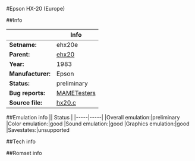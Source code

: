 #Epson HX-20 (Europe)

##Info

||Info|
|-----|-----|
|**Setname:**|ehx20e
|**Parent:**|[ehx20](ehx20.md)
|**Year:**|1983
|**Manufacturer:**|Epson
|**Status:**|preliminary
|**Bug reports:**|[MAMETesters](http://mametesters.org/view_all_set.php?type=1&temporary=y&search=hx20.c)
|**Source file:**|[hx20.c](https://github.com/mamedev/mame/blob/master/src/mess/drivers/hx20.c)

##Emulation info
|| Status |
|-----|-----|
|Overall emulation:|preliminary
|Color emulation:|good
|Sound emulation:|good
|Graphics emulation:|good
|Savestates:|unsupported

##Tech info

##Romset info

<!--- START OF EDITED COMMENT DO NOT TOUCH TEXT ABOVE-->
